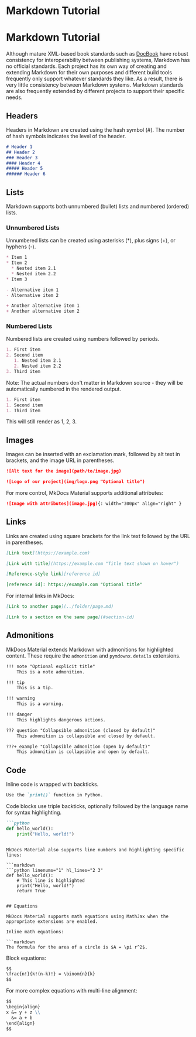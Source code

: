 # Markdown Tutorial

<!--
Although mature XML-based book standards such as [DocBook](https://docbook.org/) have robust consistency for interoperability between publishing systems, Markdown has no official standards.  Each project has its own way of creating and extending Markdown for their own purposes and different build tools frequently only support whatever standards they like.  As a result, there is very little consistency between Markdown systems.  Markdown standards are also frequently 

## Headers

## Lists

### Unnumbered Lists

### Numbered Lists

## Images

## Links

## Admonitions

## Code

## Equations

-->

# Markdown Tutorial

Although mature XML-based book standards such as [DocBook](https://docbook.org/) have robust consistency for interoperability between publishing systems, Markdown has no official standards. Each project has its own way of creating and extending Markdown for their own purposes and different build tools frequently only support whatever standards they like. As a result, there is very little consistency between Markdown systems. Markdown standards are also frequently extended by different projects to support their specific needs.

## Headers

Headers in Markdown are created using the hash symbol (#). The number of hash symbols indicates the level of the header.

```markdown
# Header 1
## Header 2
### Header 3
#### Header 4
##### Header 5
###### Header 6
```

## Lists

Markdown supports both unnumbered (bullet) lists and numbered (ordered) lists.

### Unnumbered Lists

Unnumbered lists can be created using asterisks (*), plus signs (+), or hyphens (-).

```markdown
* Item 1
* Item 2
  * Nested item 2.1
  * Nested item 2.2
* Item 3

- Alternative item 1
- Alternative item 2

+ Another alternative item 1
+ Another alternative item 2
```

### Numbered Lists

Numbered lists are created using numbers followed by periods.

```markdown
1. First item
2. Second item
   1. Nested item 2.1
   2. Nested item 2.2
3. Third item
```

Note: The actual numbers don't matter in Markdown source - they will be automatically numbered in the rendered output.

```markdown
1. First item
1. Second item
1. Third item
```

This will still render as 1, 2, 3.

## Images

Images can be inserted with an exclamation mark, followed by alt text in brackets, and the image URL in parentheses.

```markdown
![Alt text for the image](path/to/image.jpg)

![Logo of our project](img/logo.png "Optional title")
```

For more control, MkDocs Material supports additional attributes:

```markdown
![Image with attributes](image.jpg){: width="300px" align="right" }
```

## Links

Links are created using square brackets for the link text followed by the URL in parentheses.

```markdown
[Link text](https://example.com)

[Link with title](https://example.com "Title text shown on hover")

[Reference-style link][reference id]

[reference id]: https://example.com "Optional title"
```

For internal links in MkDocs:

```markdown
[Link to another page](../folder/page.md)

[Link to a section on the same page](#section-id)
```

## Admonitions

MkDocs Material extends Markdown with admonitions for highlighted content. These require the `admonition` and `pymdownx.details` extensions.

```markdown
!!! note "Optional explicit title"
    This is a note admonition.

!!! tip
    This is a tip.

!!! warning
    This is a warning.

!!! danger
    This highlights dangerous actions.

??? question "Collapsible admonition (closed by default)"
    This admonition is collapsible and closed by default.

???+ example "Collapsible admonition (open by default)"
    This admonition is collapsible and open by default.
```

## Code

Inline code is wrapped with backticks.

```markdown
Use the `print()` function in Python.
```

Code blocks use triple backticks, optionally followed by the language name for syntax highlighting.

```markdown
```python
def hello_world():
    print("Hello, world!")
```
```

MkDocs Material also supports line numbers and highlighting specific lines:

```markdown
```python linenums="1" hl_lines="2 3"
def hello_world():
    # This line is highlighted
    print("Hello, world!")
    return True
```
```

## Equations

MkDocs Material supports math equations using MathJax when the appropriate extensions are enabled.

Inline math equations:

```markdown
The formula for the area of a circle is $A = \pi r^2$.
```

Block equations:

```markdown
$$
\frac{n!}{k!(n-k)!} = \binom{n}{k}
$$
```

For more complex equations with multi-line alignment:

```markdown
$$
\begin{align}
x &= y + z \\
  &= a + b
\end{align}
$$
```